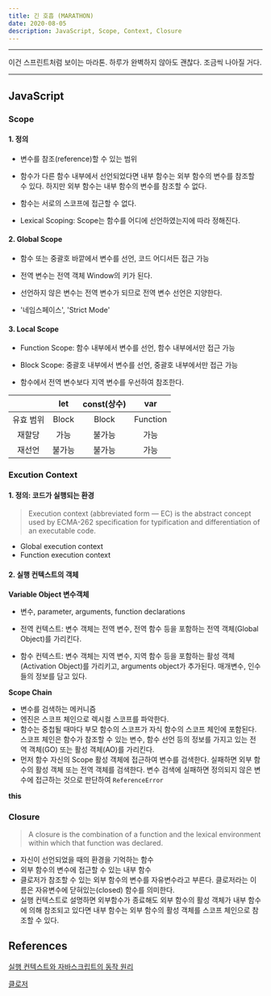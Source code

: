 ```yaml
---
title: 긴 호흡 (MARATHON)
date: 2020-08-05
description: JavaScript, Scope, Context, Closure
---
```


---

이건 스프린트처럼 보이는 마라톤. 하루가 완벽하지 않아도 괜찮다. 조금씩 나아질 거다. 

---

## JavaScript
### Scope

#### 1. 정의

- 변수를 참조(reference)할 수 있는 범위

- 함수가 다른 함수 내부에서 선언되었다면 내부 함수는 외부 함수의 변수를 참조할 수 있다. 하지만 외부 함수는 내부 함수의 변수를 참조할 수 없다.
- 함수는 서로의 스코프에 접근할 수 없다.
- Lexical Scoping: Scope는 함수를 어디에 선언하였는지에 따라 정해진다.


#### 2. Global Scope

- 함수 또는 중괄호 바깥에서 변수를 선언, 코드 어디서든 접근 가능

- 전역 변수는 전역 객체 Window의 키가 된다.

- 선언하지 않은 변수는 전역 변수가 되므로 전역 변수 선언은 지양한다.

- '네임스페이스', 'Strict Mode'

#### 3. Local Scope

- Function Scope: 함수 내부에서 변수를 선언, 함수 내부에서만 접근 가능

- Block Scope: 중괄호 내부에서 변수를 선언, 중괄호 내부에서만 접근 가능
- 함수에서 전역 변수보다 지역 변수를 우선하여 참조한다.

|           |  let   | const(상수) |   var    |
| :-------: | :----: | :---------: | :------: |
| 유효 범위 | Block  |    Block    | Function |
|  재할당   |  가능  |   불가능    |   가능   |
|  재선언   | 불가능 |   불가능    |   가능   |

### Excution Context

#### 1. 정의: 코드가 실행되는 환경

> Execution context (abbreviated form — EC) is the abstract concept used by ECMA-262 specification for typification and differentiation of an executable code.

- Global execution context
- Function execution context

#### 2. 실행 컨텍스트의 객체

**Variable Object 변수객체**

- 변수, parameter, arguments, function declarations

- 전역 컨텍스트: 변수 객체는 전역 변수, 전역 함수 등을 포함하는 전역 객체(Global Object)를 가리킨다.

- 함수 컨텍스트: 변수 객체는 지역 변수, 지역 함수 등을 포함하는 활성 객체(Activation Object)를 가리키고, arguments object가 추가된다. 매개변수, 인수들의 정보를 담고 있다.

**Scope Chain**

- 변수를 검색하는 메커니즘
- 엔진은 스코프 체인으로 렉시컬 스코프를 파악한다.
- 함수는 중첩될 때마다 부모 함수의 스코프가 자식 함수의 스코프 체인에 포함된다. 스코프 체인은 함수가 참조할 수 있는 변수, 함수 선언 등의 정보를 가지고 있는 전역 객체(GO) 또는 활성 객체(AO)를 가리킨다.
- 먼저 함수 자신의 Scope 활성 객체에 접근하여 변수를 검색한다. 실패하면 외부 함수의 활성 객체 또는 전역 객체를 검색한다. 변수 검색에 실패하면 정의되지 않은 변수에 접근하는 것으로 판단하여 `ReferenceError` 

**this**

### Closure

> A closure is the combination of a function and the lexical environment within which that function was declared.

- 자신이 선언되었을 때의 환경을 기억하는 함수
- 외부 함수의 변수에 접근할 수 있는 내부 함수
- 클로저가 참조할 수 있는 외부 함수의 변수를 자유변수라고 부른다. 클로저라는 이름은 자유변수에 닫혀있는(closed) 함수를 의미한다.
- 실행 컨텍스트로 설명하면 외부함수가 종료해도 외부 함수의 활성 객체가 내부 함수에 의해 참조되고 있다면 내부 함수는 외부 함수의 활성 객체를 스코프 체인으로 참조할 수 있다.

## References

[실행 컨텍스트와 자바스크립트의 동작 원리](https://poiemaweb.com/js-execution-context)

[클로저](https://poiemaweb.com/js-closure)